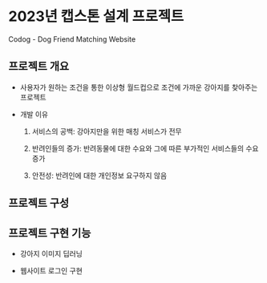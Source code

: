 # 2023년 캡스톤 설계 프로젝트
Codog - Dog Friend Matching Website 

## 프로젝트 개요
- 사용자가 원하는 조건을 통한 이상형 월드컵으로 조건에 가까운 강아지를 찾아주는 프로젝트

- 개발 이유
    1. 서비스의 공백: 강아지만을 위한 매칭 서비스가 전무

    2. 반려인들의 증가: 반려동물에 대한 수요와 그에 따른 부가적인 서비스들의 수요 증가

    3. 안전성: 반려인에 대한 개인정보 요구하지 않음


## 프로젝트 구성

## 프로젝트 구현 기능
- 강아지 이미지 딥러닝

- 웹사이트 로그인 구현